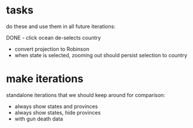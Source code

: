 # tasks

do these and use them in all future iterations:

DONE - click ocean de-selects country
- convert projection to Robinson
- when state is selected, zooming out should persist selection to country

# make iterations

standalone iterations that we should keep around for comparison:

- always show states and provinces
- always show states, hide provinces
- with gun death data
